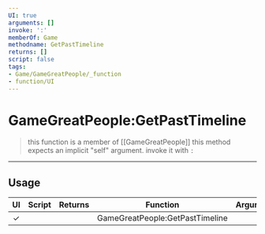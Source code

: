 ```yaml
---
UI: true
arguments: []
invoke: ':'
memberOf: Game
methodname: GetPastTimeline
returns: []
script: false
tags:
- Game/GameGreatPeople/_function
- function/UI
---
```

# GameGreatPeople:GetPastTimeline
> this function is a member of [[GameGreatPeople]]
> this method expects an implicit "self" argument. invoke it with `:`
-----
## Usage
|  UI | Script | Returns | Function | Arguments |
|:---:|:------:|-------:|:--------:|:---------|
|✓| ||GameGreatPeople:GetPastTimeline||
